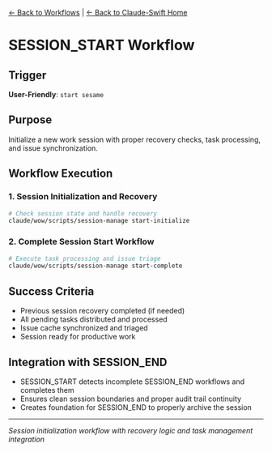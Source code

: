 [← Back to Workflows](../workflows/) | [← Back to Claude-Swift Home](../../../README.md)

# SESSION_START Workflow

## Trigger
**User-Friendly**: `start sesame`

## Purpose
Initialize a new work session with proper recovery checks, task processing, and issue synchronization.

## Workflow Execution

### 1. Session Initialization and Recovery
```bash
# Check session state and handle recovery
claude/wow/scripts/session-manage start-initialize
```

### 2. Complete Session Start Workflow  
```bash
# Execute task processing and issue triage
claude/wow/scripts/session-manage start-complete
```

## Success Criteria
- Previous session recovery completed (if needed)
- All pending tasks distributed and processed
- Issue cache synchronized and triaged
- Session ready for productive work

## Integration with SESSION_END
- SESSION_START detects incomplete SESSION_END workflows and completes them
- Ensures clean session boundaries and proper audit trail continuity
- Creates foundation for SESSION_END to properly archive the session

---

*Session initialization workflow with recovery logic and task management integration*